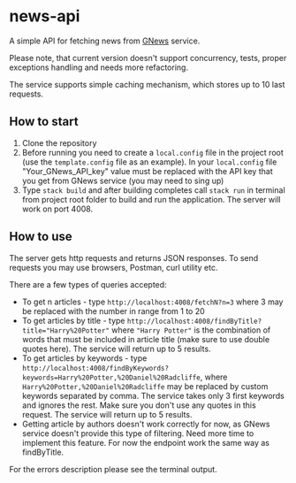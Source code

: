 # news-api

A simple API for fetching news from [GNews](https://gnews.io/) service.

Please note, that current version doesn't support concurrency, tests, proper exceptions handling and needs more refactoring.

The service supports simple caching mechanism, which stores up to 10 last requests.

## How to start

1. Clone the repository
2. Before running you need to create a `local.config` file in the project root (use the `template.config` file as an example). In your `local.config` file "Your_GNews_API_key" value must be replaced with the API key that you get from GNews service (you may need to sing up)
3. Type `stack build` and after building completes call `stack run` in terminal from project root folder to build and run the application. The server will work on port 4008.

## How to use

The server gets http requests and returns JSON responses. To send requests you may use browsers, Postman, curl utility etc.

There are a few types of queries accepted:
- To get n articles - type `http://localhost:4008/fetchN?n=3` where 3 may be replaced with the number in range from 1 to 20
- To get articles by title - type `http://localhost:4008/findByTitle?title="Harry%20Potter"` where `"Harry Potter"` is the combination of words that must be included in article title (make sure to use double quotes here). The service will return up to 5 results.
- To get articles by keywords - type `http://localhost:4008/findByKeywords?keywords=Harry%20Potter,%20Daniel%20Radcliffe`, where `Harry%20Potter,%20Daniel%20Radcliffe` may be replaced by custom keywords separated by comma. The service takes only 3 first keywords and ignores the rest. Make sure you don't use any quotes in this request. The service will return up to 5 results.
- Getting article by authors doesn't work correctly for now, as GNews service doesn't provide this type of filtering. Need more time to implement this feature. For now the endpoint work the same way as findByTitle.

For the errors description please see the terminal output.
